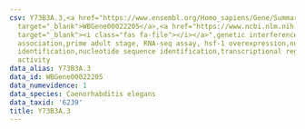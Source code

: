 ```yaml
---
csv: Y73B3A.3,<a href="https://www.ensembl.org/Homo_sapiens/Gene/Summary?db=core;g=WBGene00022205"
  target="_blank">WBGene00022205</a>,<a href="https://www.ncbi.nlm.nih.gov/pubmed/30894454"
  target="_blank"><i class="fas fa-file"></i></a>",genetic interference,functional
  association,prime adult stage, RNA-seq assay, hsf-1 overexpression,nucleotide sequence
  identification,nucleotide sequence identification,transcriptional regulation,down-regulates
  activity
data_alias: Y73B3A.3
data_id: WBGene00022205
data_numevidence: 1
data_species: Caenorhabditis elegans
data_taxid: '6239'
title: Y73B3A.3
---
```


